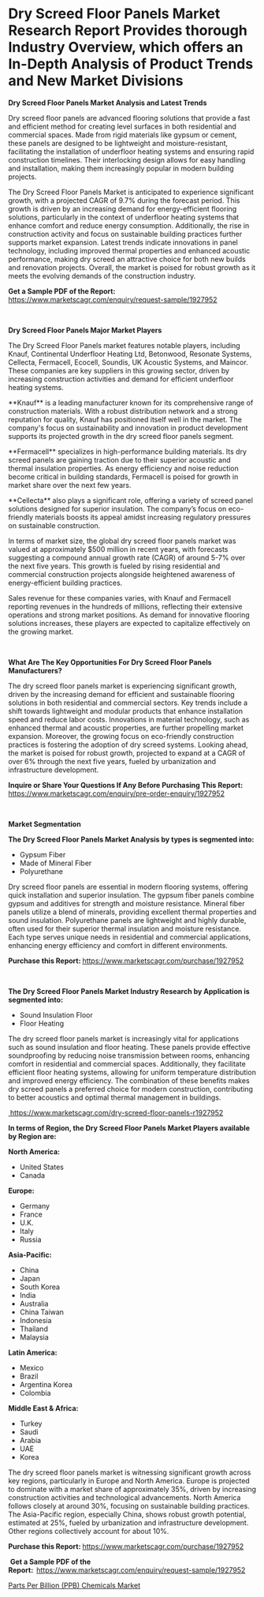 <p><h1>Dry Screed Floor Panels Market Research Report Provides thorough Industry Overview, which offers an In-Depth Analysis of Product Trends and New Market Divisions</h1></p><p><strong>Dry Screed Floor Panels Market Analysis and Latest Trends</strong></p>
<p><p>Dry screed floor panels are advanced flooring solutions that provide a fast and efficient method for creating level surfaces in both residential and commercial spaces. Made from rigid materials like gypsum or cement, these panels are designed to be lightweight and moisture-resistant, facilitating the installation of underfloor heating systems and ensuring rapid construction timelines. Their interlocking design allows for easy handling and installation, making them increasingly popular in modern building projects.</p><p>The Dry Screed Floor Panels Market is anticipated to experience significant growth, with a projected CAGR of 9.7% during the forecast period. This growth is driven by an increasing demand for energy-efficient flooring solutions, particularly in the context of underfloor heating systems that enhance comfort and reduce energy consumption. Additionally, the rise in construction activity and focus on sustainable building practices further supports market expansion. Latest trends indicate innovations in panel technology, including improved thermal properties and enhanced acoustic performance, making dry screed an attractive choice for both new builds and renovation projects. Overall, the market is poised for robust growth as it meets the evolving demands of the construction industry.</p></p>
<p><strong>Get a Sample PDF of the Report:&nbsp;</strong> <a href="https://www.marketscagr.com/enquiry/request-sample/1927952?utm_campaign=2480&utm_medium=2&utm_source=Github&utm_content=ia&utm_term=28032025&utm_id=dry-screed-floor-panels">https://www.marketscagr.com/enquiry/request-sample/1927952</a></p>
<p>&nbsp;</p>
<p><strong>Dry Screed Floor Panels Major Market Players</strong></p>
<p><p>The Dry Screed Floor Panels market features notable players, including Knauf, Continental Underfloor Heating Ltd, Betonwood, Resonate Systems, Cellecta, Fermacell, Ecocell, Soundis, UK Acoustic Systems, and Maincor. These companies are key suppliers in this growing sector, driven by increasing construction activities and demand for efficient underfloor heating systems.</p><p>**Knauf** is a leading manufacturer known for its comprehensive range of construction materials. With a robust distribution network and a strong reputation for quality, Knauf has positioned itself well in the market. The company's focus on sustainability and innovation in product development supports its projected growth in the dry screed floor panels segment.</p><p>**Fermacell** specializes in high-performance building materials. Its dry screed panels are gaining traction due to their superior acoustic and thermal insulation properties. As energy efficiency and noise reduction become critical in building standards, Fermacell is poised for growth in market share over the next few years.</p><p>**Cellecta** also plays a significant role, offering a variety of screed panel solutions designed for superior insulation. The company’s focus on eco-friendly materials boosts its appeal amidst increasing regulatory pressures on sustainable construction.</p><p>In terms of market size, the global dry screed floor panels market was valued at approximately $500 million in recent years, with forecasts suggesting a compound annual growth rate (CAGR) of around 5-7% over the next five years. This growth is fueled by rising residential and commercial construction projects alongside heightened awareness of energy-efficient building practices.</p><p>Sales revenue for these companies varies, with Knauf and Fermacell reporting revenues in the hundreds of millions, reflecting their extensive operations and strong market positions. As demand for innovative flooring solutions increases, these players are expected to capitalize effectively on the growing market.</p></p>
<p>&nbsp;</p>
<p><strong>What Are The Key Opportunities For Dry Screed Floor Panels Manufacturers?</strong></p>
<p><p>The dry screed floor panels market is experiencing significant growth, driven by the increasing demand for efficient and sustainable flooring solutions in both residential and commercial sectors. Key trends include a shift towards lightweight and modular products that enhance installation speed and reduce labor costs. Innovations in material technology, such as enhanced thermal and acoustic properties, are further propelling market expansion. Moreover, the growing focus on eco-friendly construction practices is fostering the adoption of dry screed systems. Looking ahead, the market is poised for robust growth, projected to expand at a CAGR of over 6% through the next five years, fueled by urbanization and infrastructure development.</p></p>
<p><strong>Inquire or Share Your Questions If Any Before Purchasing This Report:</strong> <a href="https://www.marketscagr.com/enquiry/pre-order-enquiry/1927952?utm_campaign=2480&utm_medium=2&utm_source=Github&utm_content=ia&utm_term=28032025&utm_id=dry-screed-floor-panels">https://www.marketscagr.com/enquiry/pre-order-enquiry/1927952</a></p>
<p>&nbsp;</p>
<p><strong>Market Segmentation</strong></p>
<p><strong>The Dry Screed Floor Panels Market Analysis by types is segmented into:</strong></p>
<p><ul><li>Gypsum Fiber</li><li>Made of Mineral Fiber</li><li>Polyurethane</li></ul></p>
<p><p>Dry screed floor panels are essential in modern flooring systems, offering quick installation and superior insulation. The gypsum fiber panels combine gypsum and additives for strength and moisture resistance. Mineral fiber panels utilize a blend of minerals, providing excellent thermal properties and sound insulation. Polyurethane panels are lightweight and highly durable, often used for their superior thermal insulation and moisture resistance. Each type serves unique needs in residential and commercial applications, enhancing energy efficiency and comfort in different environments.</p></p>
<p><strong>Purchase this Report:&nbsp;</strong><a href="https://www.marketscagr.com/purchase/1927952?utm_campaign=2480&utm_medium=2&utm_source=Github&utm_content=ia&utm_term=28032025&utm_id=dry-screed-floor-panels">https://www.marketscagr.com/purchase/1927952</a></p>
<p>&nbsp;</p>
<p><strong>The Dry Screed Floor Panels Market Industry Research by Application is segmented into:</strong></p>
<p><ul><li>Sound Insulation Floor</li><li>Floor Heating</li></ul></p>
<p><p>The dry screed floor panels market is increasingly vital for applications such as sound insulation and floor heating. These panels provide effective soundproofing by reducing noise transmission between rooms, enhancing comfort in residential and commercial spaces. Additionally, they facilitate efficient floor heating systems, allowing for uniform temperature distribution and improved energy efficiency. The combination of these benefits makes dry screed panels a preferred choice for modern construction, contributing to better acoustics and optimal thermal management in buildings.</p></p>
<p><a href="https://www.marketscagr.com/dry-screed-floor-panels-r1927952?utm_campaign=2480&utm_medium=2&utm_source=Github&utm_content=ia&utm_term=28032025&utm_id=dry-screed-floor-panels">&nbsp;https://www.marketscagr.com/dry-screed-floor-panels-r1927952</a></p>
<p><strong>In terms of Region, the Dry Screed Floor Panels Market Players available by Region are:</strong></p>
<p>
    <p> <strong> North America: </strong>
        <ul>
            <li>United States</li>
            <li>Canada</li>
        </ul>
        </p> 
    <p> <strong> Europe: </strong>
        <ul>
            <li>Germany</li>
            <li>France</li>
            <li>U.K.</li>
            <li>Italy</li>
            <li>Russia</li>
        </ul>
        </p> 
    <p> <strong> Asia-Pacific: </strong>
        <ul>
            <li>China</li>
            <li>Japan</li>
            <li>South Korea</li>
            <li>India</li>
            <li>Australia</li>
            <li>China Taiwan</li>
            <li>Indonesia</li>
            <li>Thailand</li>
            <li>Malaysia</li>
        </ul>
        </p> 
    <p> <strong> Latin America: </strong>
        <ul>
            <li>Mexico</li>
            <li>Brazil</li>
            <li>Argentina Korea</li>
            <li>Colombia</li>
        </ul>
        </p> 
    <p> <strong> Middle East & Africa: </strong>
        <ul>
            <li>Turkey</li>
            <li>Saudi</li>
            <li>Arabia</li>
            <li>UAE</li>
            <li>Korea</li>
        </ul>
    </p>
    </p>
<p><p>The dry screed floor panels market is witnessing significant growth across key regions, particularly in Europe and North America. Europe is projected to dominate with a market share of approximately 35%, driven by increasing construction activities and technological advancements. North America follows closely at around 30%, focusing on sustainable building practices. The Asia-Pacific region, especially China, shows robust growth potential, estimated at 25%, fueled by urbanization and infrastructure development. Other regions collectively account for about 10%.</p></p>
<p><strong>Purchase this Report: </strong><a href="https://www.marketscagr.com/purchase/1927952?utm_campaign=2480&utm_medium=2&utm_source=Github&utm_content=ia&utm_term=28032025&utm_id=dry-screed-floor-panels">https://www.marketscagr.com/purchase/1927952</a></p>
<p>&nbsp;<strong>Get a Sample PDF of the Report:&nbsp;&nbsp;</strong><a href="https://www.marketscagr.com/enquiry/request-sample/1927952?utm_campaign=2480&utm_medium=2&utm_source=Github&utm_content=ia&utm_term=28032025&utm_id=dry-screed-floor-panels">https://www.marketscagr.com/enquiry/request-sample/1927952</a></p>
<p><strong></strong></p>
<p><p><a href="https://github.com/pelahotayabe/Market-Research-Report-List-1/blob/main/parts-per-billion-ppb-chemicals-market.md?utm_campaign=2480&utm_medium=2&utm_source=Github&utm_content=ia&utm_term=28032025&utm_id=dry-screed-floor-panels">Parts Per Billion (PPB) Chemicals Market</a></p></p>